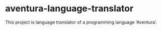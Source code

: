 # aventura-language-translator
This project is language translator of a programming language ‘Aventura’. 
